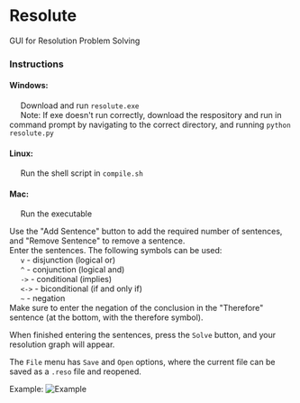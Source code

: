 # Resolute
GUI for Resolution Problem Solving

### Instructions
#### Windows:
&nbsp;&nbsp;&nbsp;&nbsp;&nbsp;Download and run ```resolute.exe```\
&nbsp;&nbsp;&nbsp;&nbsp;&nbsp;Note: If exe doesn't run correctly, download the respository and run in command prompt by navigating to the correct directory, and running ```python resolute.py```

#### Linux:
&nbsp;&nbsp;&nbsp;&nbsp;&nbsp;Run the shell script in ```compile.sh```

#### Mac:
&nbsp;&nbsp;&nbsp;&nbsp;&nbsp;Run the executable
&nbsp;&nbsp;&nbsp;&nbsp;&nbsp;

Use the "Add Sentence" button to add the required number of sentences, and "Remove Sentence" to remove a sentence.\
Enter the sentences. The following symbols can be used:\
&nbsp;&nbsp;&nbsp;&nbsp;&nbsp;```v``` - disjunction (logical or)\
&nbsp;&nbsp;&nbsp;&nbsp;&nbsp;```^``` - conjunction (logical and)\
&nbsp;&nbsp;&nbsp;&nbsp;&nbsp;```->``` - conditional (implies)\
&nbsp;&nbsp;&nbsp;&nbsp;&nbsp;```<->``` - biconditional (if and only if)\
&nbsp;&nbsp;&nbsp;&nbsp;&nbsp;```~``` - negation\
Make sure to enter the negation of the conclusion in the "Therefore" sentence (at the bottom, with the therefore symbol).

When finished entering the sentences, press the ```Solve``` button, and your resolution graph will appear.

The ```File``` menu has ```Save``` and ```Open``` options, where the current file can be saved as a ```.reso``` file and reopened.

Example:
![Example](https://github.com/matthewyoungbar/Resolute/blob/main/img/Example.png?raw=true)
